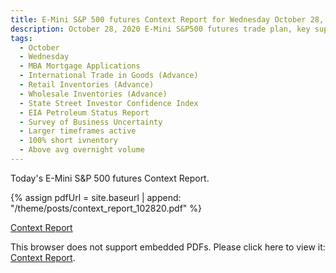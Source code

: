 ```yaml
---
title: E-Mini S&P 500 futures Context Report for Wednesday October 28, 2020
description: October 28, 2020 E-Mini S&P500 futures trade plan, key support and resistance zones, and volatility analysis.
tags:
  - October
  - Wednesday
  - MBA Mortgage Applications 
  - International Trade in Goods (Advance) 
  - Retail Inventories (Advance) 
  - Wholesale Inventories (Advance) 
  - State Street Investor Confidence Index 
  - EIA Petroleum Status Report 
  - Survey of Business Uncertainty 
  - Larger timeframes active
  - 100% short ivnentory
  - Above avg overnight volume
---
```


Today's E-Mini S&P 500 futures Context Report.

{% assign pdfUrl = site.baseurl | append: "/theme/posts/context_report_102820.pdf" %}

<a href="{{pdfUrl}}">Context Report</a>

<object data="{{pdfUrl}}" type="application/pdf" width="700px" height="700px">
    <p>This browser does not support embedded PDFs. Please click here to view it: <a href="{{pdfUrl}}">Context Report</a>.</p>
</object>

